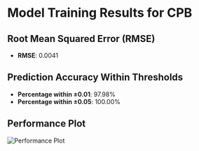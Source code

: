 # Model Training Results for CPB

## Root Mean Squared Error (RMSE)
- **RMSE**: 0.0041

## Prediction Accuracy Within Thresholds
- **Percentage within ±0.01**: 97.98%
- **Percentage within ±0.05**: 100.00%

## Performance Plot
![Performance Plot](../imgs/CPB.png)
